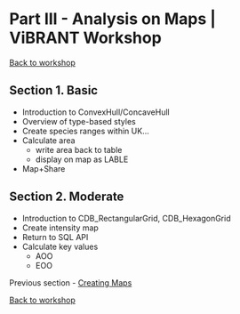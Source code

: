 Part III - Analysis on Maps | ViBRANT Workshop
== 

[Back to workshop](/Vizzuality/CartoDB-Tutorials/tree/master/vibrant)

## Section 1. Basic

 * Introduction to ConvexHull/ConcaveHull
 * Overview of type-based styles
 * Create species ranges within UK...
 * Calculate area
   * write area back to table
   * display on map as LABLE
 * Map+Share

## Section 2. Moderate
 
 * Introduction to CDB_RectangularGrid, CDB_HexagonGrid
 * Create intensity map
 * Return to SQL API
 * Calculate key values
   * AOO
   * EOO
 


Previous section - [Creating Maps](/Vizzuality/CartoDB-Tutorials/tree/master/vibrant/Part_II_Creating_Maps.md)

[Back to workshop](/Vizzuality/CartoDB-Tutorials/tree/master/vibrant)







